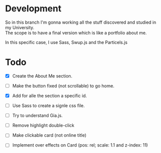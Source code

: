 # Development
So in this branch I'm gonna working all the stuff discovered and studied in my University.  
The scope is to have a final version which is like a portfolio about me.

In this specific case, I use Sass, Swup.js and the Particels.js

# Todo
- [x] Create the About Me section.

- [ ] Make the button fixed (not scrollable) to go home.

- [x] Add for alle the section a specific id.

- [ ] Use Sass to create a signle css file.

- [ ] Try to understand Gia.js.
 
- [ ] Remove highlight double-click

- [ ] Make clickable card (not online title)

- [ ] Implement over effects on Card (pos: rel; scale: 1.1 and z-index: 11)

